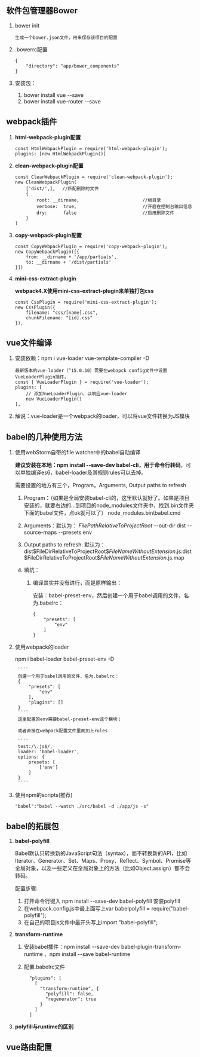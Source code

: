## 软件包管理器Bower
    
1. bower init

    ````
    生成一个bower.json文件，用来保存该项目的配置
    ````
1. .bowerrc配置
    
    ````
    {
        "directory": "app/bower_components"
    }
    ````
1. 安装包：
    
    1. bower install vue --save 
    1. bower install vue-router --save


## webpack插件

1. **html-webpack-plugin配置**

    ````
    const HtmlWebpackPlugin = require('html-webpack-plugin');
    plugins: [new HtmlWebpackPlugin()]
    ````
    
1. **clean-webpack-plugin配置**
    ````
    const CleanWebpackPlugin = require('clean-webpack-plugin');
    new CleanWebpackPlugin(
        ['dist/',],　 //匹配删除的文件
        {
            root: __dirname,       　　　　　　　　　　//根目录
            verbose:  true,        　　　　　　　　　　//开启在控制台输出信息
            dry:      false        　　　　　　　　　　//启用删除文件
        }
    )
    ````

1. **copy-webpack-plugin配置**

    ````
    const CopyWebpackPlugin = require('copy-webpack-plugin');    
    new CopyWebpackPlugin([{
        from: __dirname + '/app/partials',
        to: __dirname + '/dist/partials'
    }])
    ````

1. **mini-css-extract-plugin**
    
    **webpack4.X使用mini-css-extract-plugin来单独打包css**
    ````
    const CssPlugin = require('mini-css-extract-plugin');    
    new CssPlugin({
        filename: "css/[name].css",
        chunkFilename: "[id].css"
    }),
    ````


## vue文件编译
    
1. 安装依赖：npm i vue-loader vue-template-compiler -D 

    ```
    最新版本的vue-loader（^15.0.10）需要在webapck config文件中设置VueLoaderPlugin插件，
    const { VueLoaderPlugin } = require('vue-loader');
    plugins: [        
        // 添加VueLoaderPlugin，以响应vue-loader         
        new VueLoaderPlugin()  
    ],
    ```
1. 解说：vue-loader是一个webpack的loader，可以将vue文件转换为JS模块
  

## babel的几种使用方法
1. 使用webStorm自带的file watcher中的babel自动编译
    
   **建议安装在本地：npm install --save-dev babel-cli，用于命令行转码**，可以单独编译es6，babel-loader及其规则rules可以去掉。
   
   需要设置的地方有三个，Program，Arguments,  Output paths to refresh
   
   1. Program：（如果是全局安装babel-cli的，这里默认就好了。如果是项目安装的，就要右边的...到项目的node_modules文件夹中，找到.bin文件夹下面的babel文件，点ok就可以了）
        node_modules\.bin\babel.cmd
   1. Arguments：默认为： $FilePathRelativeToProjectRoot$ --out-dir dist --source-maps --presets env 
   1. Output paths to refresh: 默认为：dist\$FileDirRelativeToProjectRoot$\$FileNameWithoutExtension$.js:dist\$FileDirRelativeToProjectRoot$\$FileNameWithoutExtension$.js.map
    
   1. 填坑：
        1. 编译其实并没有进行，而是原样输出：
        
            安装：babel-preset-env，然后创建一个用于babel调用的文件，名为.babelrc：
            ````
            {
                "presets": [
                    "env"
                ]
            }
            ````
        
1. 使用webpack的loader

    npm i babel-loader babel-preset-env -D
    
        ````
        创建一个用于babel调用的文件，名为.babelrc：
        {
            "presets": [
                "env"
            ],
            "plugins": []
        }
        ````
        这里配置的env需要babel-preset-env这个模块；
        
        或者直接在webpack配置文件里面加上rules
    
        ````
        test:/\.js$/,
        loader: 'babel-loader',
        options: {
            presets: [
                ['env']
            ]
        }
        ````

1. 使用npm的scripts(推荐)

    ```
    "babel":"babel --watch ./src/babel -d ./app/js -s"
    ```

## babel的拓展包
1. **babel-polyfill**
    
    Babel默认只转换新的JavaScript句法（syntax），而不转换新的API，比如Iterator、Generator、Set、Maps、Proxy、Reflect、Symbol、Promise等全局对象，以及一些定义在全局对象上的方法（比如Object.assign）都不会转码。
    
    配置步骤:
    1. 打开命令行键入 npm install --save-dev babel-polyfill 安装polyfill
    2. 在webpack.config.js中最上面写上var babelpolyfill = require("babel-polyfill");
    3. 在自己的项目js文件中最开头写上import "babel-polyfill";

1. **transform-runtime**
    1. 安装babel插件：npm install --save-dev babel-plugin-transform-runtime 、npm install --save babel-runtime
    2. 配置.babelrc文件
    
        ````    
          "plugins": [
            [
              "transform-runtime", {
                "polyfill": false,
                "regenerator": true
              }
            ]
          ]
        ````
1. **polyfill与runtime的区别**


## vue路由配置

